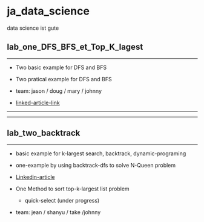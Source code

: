 # ja_data_science
data science ist gute



## lab_one_DFS_BFS_et_Top_K_lagest
----
- Two basic example for DFS and BFS
- Two pratical example for DFS and BFS

- team: jason / doug / mary / johnny
- [linked-article-link](https://www.linkedin.com/posts/johnny-hung-data-analytic-gaming-actuary_datascience-python-algorithms-activity-7189218694030344194-HsjN?utm_source=share&utm_medium=member_desktop)
---


---

## lab_two_backtrack
---
- basic example for k-largest search, backtrack, dynamic-programing
- one-example by using backtrack-dfs to solve N-Queen problem
- [Linkedin-article](https://www.linkedin.com/pulse/essential-algorithms-unveiled-python-powered-solutions-johnny-hung-zrrbf/)








- One Method to sort top-k-largest list problem
  - quick-select (under progress)

- team: jean / shanyu / take /johnny
